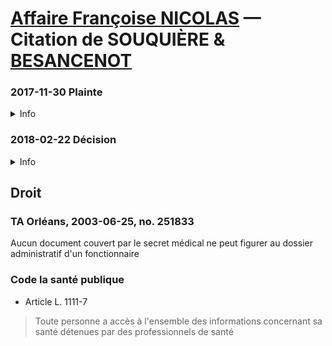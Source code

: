 # [Affaire Françoise NICOLAS](fn.md) — Citation de SOUQUIÈRE & [BESANCENOT](./whoswho#besanc)

### 2017-11-30 Plainte
<details>
  <summary>Info</summary>

* [piece](../pieces/identifiant/18a8bf5c)
</details>

### 2018-02-22 Décision
<details>
  <summary>Info</summary>

* [piece](../pieces/identifiant/d506a5d7)
</details>

## Droit
### TA Orléans, 2003-06-25, no. 251833
Aucun document couvert par le secret médical ne peut figurer au dossier administratif d'un fonctionnaire
### Code la santé publique
* Article L. 1111-7
> Toute personne a accès à l'ensemble des informations concernant sa santé détenues par des professionnels de santé
